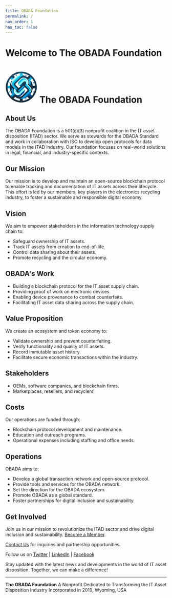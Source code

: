 ```yaml
---
title: OBADA Foundation
permalink: /
nav_order: 1
has_toc: false
---
```



# Welcome to The OBADA Foundation

# ![OBADA Foundation Logo](assets/images/obada-foundation-sm.png)  The OBADA Foundation  

## About Us

The OBADA Foundation is a 501(c)(3) nonprofit coalition in the IT asset disposition (ITAD) sector. We serve as stewards for the OBADA Standard and work in collaboration with ISO to develop open protocols for data models in the ITAD industry. Our foundation focuses on real-world solutions in legal, financial, and industry-specific contexts.

## Our Mission

Our mission is to develop and maintain an open-source blockchain protocol to enable tracking and documentation of IT assets across their lifecycle. This effort is led by our members, key players in the electronics recycling industry, to foster a sustainable and responsible digital economy.

## Vision

We aim to empower stakeholders in the information technology supply chain to:

- Safeguard ownership of IT assets.
- Track IT assets from creation to end-of-life.
- Control data sharing about their assets.
- Promote recycling and the circular economy.

## OBADA's Work

- Building a blockchain protocol for the IT asset supply chain.
- Providing proof of work on electronic devices.
- Enabling device provenance to combat counterfeits.
- Facilitating IT asset data sharing across the supply chain.

## Value Proposition

We create an ecosystem and token economy to:

- Validate ownership and prevent counterfeiting.
- Verify functionality and quality of IT assets.
- Record immutable asset history.
- Facilitate secure economic transactions within the industry.

## Stakeholders

- OEMs, software companies, and blockchain firms.
- Marketplaces, resellers, and recyclers.

## Costs

Our operations are funded through:

- Blockchain protocol development and maintenance.
- Education and outreach programs.
- Operational expenses including staffing and office needs.

## Operations

OBADA aims to:

- Develop a global transaction network and open-source protocol.
- Provide tools and services for the OBADA network.
- Set the direction for the OBADA ecosystem.
- Promote OBADA as a global standard.
- Foster partnerships for digital inclusion and sustainability.

## Get Involved

Join us in our mission to revolutionize the ITAD sector and drive digital inclusion and sustainability. [Become a Member](link-to-membership-page).

[Contact Us](mailto:bizops@obada.io) for inquiries and partnership opportunities.

Follow us on [Twitter](https://twitter.com/obadafoundation) | [LinkedIn](https://linkedin.com/company/obadafoundation) | [Facebook](https://facebook.com/obadafoundation)

Stay updated with the latest news and developments in the world of IT asset disposition. Together, we can make a difference!

---

**The OBADA Foundation**
A Nonprofit Dedicated to Transforming the IT Asset Disposition Industry
Incorporated in 2019, Wyoming, USA
